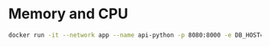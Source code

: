 # Memory and CPU

```bash
docker run -it --network app --name api-python -p 8080:8000 -e DB_HOST=mysql -e DB_USER=root -e DB_PASSWORD=root -e DB_NAME=db --memory="256m" --cpu=".5" api-python
```
